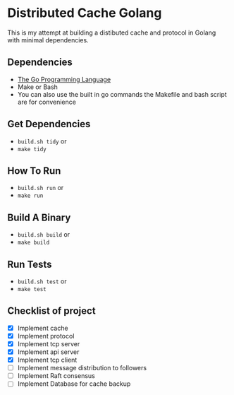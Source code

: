 # Distributed Cache Golang

This is my attempt at building a distibuted cache and protocol in Golang with minimal dependencies.

## Dependencies

- [The Go Programming Language](https://go.dev/doc/install)
- Make or Bash
- You can also use the built in go commands the Makefile and bash script are for convenience

## Get Dependencies

- `build.sh tidy` or
- `make tidy`

## How To Run

- `build.sh run` or
- `make run`

## Build A Binary

- `build.sh build` or
- `make build`

## Run Tests

- `build.sh test` or
- `make test`

## Checklist of project

- [x] Implement cache
- [x] Implement protocol
- [x] Implement tcp server
- [x] Implement api server
- [x] Implement tcp client
- [ ] Implement message distribution to followers
- [ ] Implement Raft consensus
- [ ] Implement Database for cache backup
